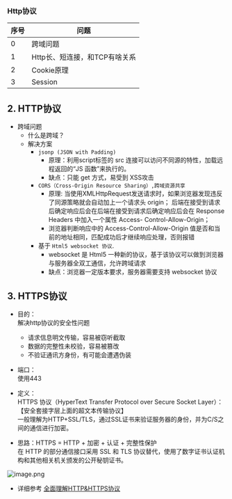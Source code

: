 ### Http协议
| 序号 | 问题                          |
| ---- | ----------------------------- |
| 0    | 跨域问题                      |
| 1    | Http长、短连接，和TCP有啥关系 |
| 2    | Cookie原理                    |
| 3    | Session                       |

## 2. HTTP协议 
- 跨域问题
	- 什么是跨域？
	- 解决方案
    	- `jsonp (JSON with Padding)`
        	- 原理：利用script标签的 src 连接可以访问不同源的特性，加载远程返回的“JS 函数”来执行的。
            - 缺点：只能 get 方式，易受到 XSS攻击
        - `CORS（Cross-Origin Resource Sharing）,跨域资源共享`
        	- 原理: 当使用XMLHttpRequest发送请求时，如果浏览器发现违反了同源策略就会自动加上一个请求头 origin；
				后端在接受到请求后确定响应后会在后端在接受到请求后确定响应后会在 Response Headers 中加入一个属性 Access-					Control-Allow-Origin；
			- 浏览器判断响应中的 Access-Control-Allow-Origin 值是否和当前的地址相同，匹配成功后才继续响应处理，否则报错
        - 基于 `Html5 websocket 协议`.
        	- websocket 是 Html5 一种新的协议，基于该协议可以做到浏览器与服务器全双工通信，允许跨域请求
        	- 缺点：浏览器一定版本要求，服务器需要支持 websocket 协议  
                


## 3. HTTPS协议
- 目的：  
    解决http协议的安全性问题
    - 请求信息明文传输，容易被窃听截取
    - 数据的完整性未校验，容易被篡改
    - 不验证通讯方身份，有可能会遭遇伪装
- 端口：  
    使用443
- 定义：  
    HTTPS 协议（HyperText Transfer Protocol over Secure Socket Layer）：  
    【安全套接字层上面的超文本传输协议】  
一般理解为HTTP+SSL/TLS，通过SSL证书来验证服务器的身份，并为C/S之间的通信进行加密。
    
- 思路：HTTPS = HTTP + 加密 + 认证 + 完整性保护  
    在 HTTP 的部分通信接口采用 SSL 和 TLS 协议替代，使用了数字证书认证机构和其他相关机关颁发的公开秘钥证书。
    

![image.png](https://p3-juejin.byteimg.com/tos-cn-i-k3u1fbpfcp/6a76ec79992f4a87ac80179e008f9a94~tplv-k3u1fbpfcp-watermark.image)

- 详细参考 [全面理解HTTP&HTTPS协议](https://juejin.cn/post/6844904006737723399)